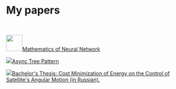 # My papers

<br>

<img class="left-to-link" src="/image/page.png" style="width: 44px; height: 44px;"><a href="https://guseyn.github.io/nn-math-web/">Mathematics of Neural Network</a>

<img class="left-to-link" src="/image/pdf.png"><a href="/pdf/Async_Tree_Pattern.pdf?v={version}">Async Tree Pattern</a>

<img class="left-to-link" src="/image/pdf.png"><a href="/pdf/diploma.pdf?v={version}">Bachelor's Thesis: Cost Minimization of Energy on the Control of Satellite's Angular Motion (in Russian).</a>
